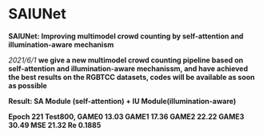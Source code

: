 # SAIUNet
**SAIUNet: Improving multimodel crowd counting by self-attention and illumination-aware mechanism**

*2021/6/1*
__we give a new multimodel crowd counting pipeline based on self-attention and illumination-aware mechanissm, and have achieved the best results on the RGBTCC datasets, codes will be available as soon as possible__

__Result:
SA Module (self-attention) + IU Module(illumination-aware)__

__Epoch 221 Test800, GAME0 13.03 GAME1 17.36 GAME2 22.22 GAME3 30.49 MSE 21.32 Re 0.1885__
